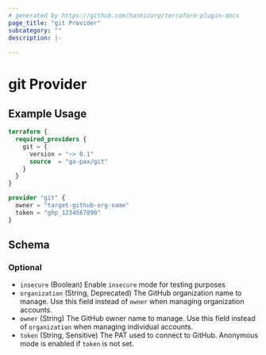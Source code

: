 ```yaml
---
# generated by https://github.com/hashicorp/terraform-plugin-docs
page_title: "git Provider"
subcategory: ""
description: |-
  
---
```


# git Provider



## Example Usage

```terraform
terraform {
  required_providers {
    git = {
      version = "~> 0.1"
      source  = "go-pax/git"
    }
  }
}

provider "git" {
  owner = "target-github-org-name"
  token = "ghp_1234567890"
}
```

<!-- schema generated by tfplugindocs -->
## Schema

### Optional

- `insecure` (Boolean) Enable `insecure` mode for testing purposes
- `organization` (String, Deprecated) The GitHub organization name to manage. Use this field instead of `owner` when managing organization accounts.
- `owner` (String) The GitHub owner name to manage. Use this field instead of `organization` when managing individual accounts.
- `token` (String, Sensitive) The PAT used to connect to GitHub. Anonymous mode is enabled if `token` is not set.
